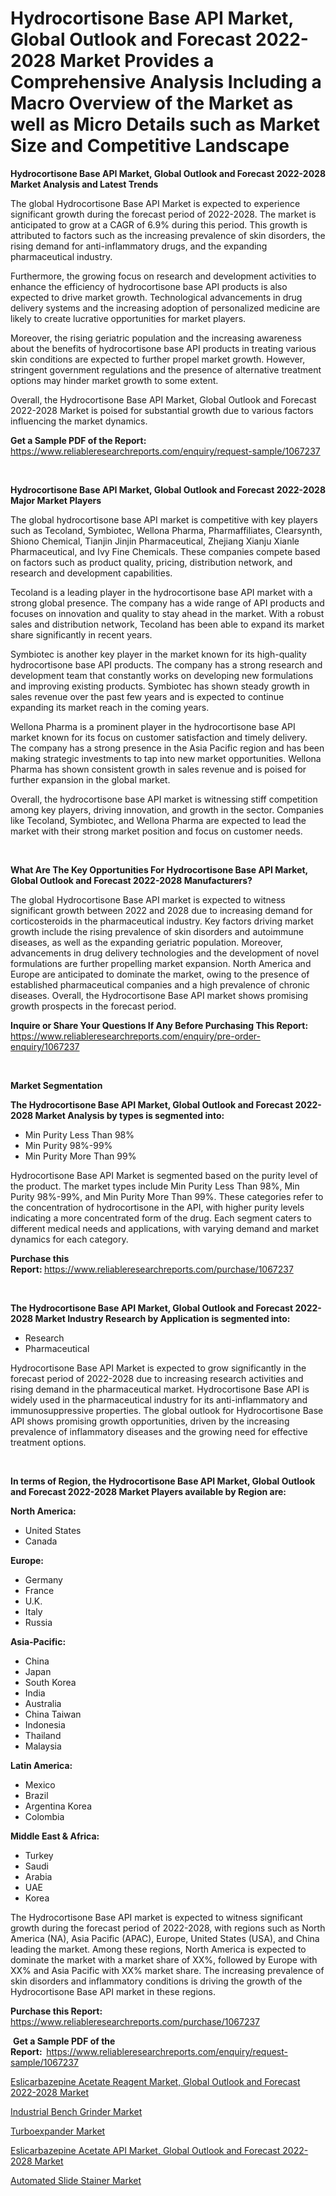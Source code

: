 <p><h1>Hydrocortisone Base API Market, Global Outlook and Forecast 2022-2028 Market Provides a Comprehensive Analysis Including a Macro Overview of the Market as well as Micro Details such as Market Size and Competitive Landscape</h1></p><p><strong>Hydrocortisone Base API Market, Global Outlook and Forecast 2022-2028 Market Analysis and Latest Trends</strong></p>
<p><p>The global Hydrocortisone Base API Market is expected to experience significant growth during the forecast period of 2022-2028. The market is anticipated to grow at a CAGR of 6.9% during this period. This growth is attributed to factors such as the increasing prevalence of skin disorders, the rising demand for anti-inflammatory drugs, and the expanding pharmaceutical industry.</p><p>Furthermore, the growing focus on research and development activities to enhance the efficiency of hydrocortisone base API products is also expected to drive market growth. Technological advancements in drug delivery systems and the increasing adoption of personalized medicine are likely to create lucrative opportunities for market players.</p><p>Moreover, the rising geriatric population and the increasing awareness about the benefits of hydrocortisone base API products in treating various skin conditions are expected to further propel market growth. However, stringent government regulations and the presence of alternative treatment options may hinder market growth to some extent.</p><p>Overall, the Hydrocortisone Base API Market, Global Outlook and Forecast 2022-2028 Market is poised for substantial growth due to various factors influencing the market dynamics.</p></p>
<p><strong>Get a Sample PDF of the Report:&nbsp;</strong> <a href="https://www.reliableresearchreports.com/enquiry/request-sample/1067237">https://www.reliableresearchreports.com/enquiry/request-sample/1067237</a></p>
<p>&nbsp;</p>
<p><strong>Hydrocortisone Base API Market, Global Outlook and Forecast 2022-2028 Major Market Players</strong></p>
<p><p>The global hydrocortisone base API market is competitive with key players such as Tecoland, Symbiotec, Wellona Pharma, Pharmaffiliates, Clearsynth, Shiono Chemical, Tianjin Jinjin Pharmaceutical, Zhejiang Xianju Xianle Pharmaceutical, and Ivy Fine Chemicals. These companies compete based on factors such as product quality, pricing, distribution network, and research and development capabilities.</p><p>Tecoland is a leading player in the hydrocortisone base API market with a strong global presence. The company has a wide range of API products and focuses on innovation and quality to stay ahead in the market. With a robust sales and distribution network, Tecoland has been able to expand its market share significantly in recent years.</p><p>Symbiotec is another key player in the market known for its high-quality hydrocortisone base API products. The company has a strong research and development team that constantly works on developing new formulations and improving existing products. Symbiotec has shown steady growth in sales revenue over the past few years and is expected to continue expanding its market reach in the coming years.</p><p>Wellona Pharma is a prominent player in the hydrocortisone base API market known for its focus on customer satisfaction and timely delivery. The company has a strong presence in the Asia Pacific region and has been making strategic investments to tap into new market opportunities. Wellona Pharma has shown consistent growth in sales revenue and is poised for further expansion in the global market.</p><p>Overall, the hydrocortisone base API market is witnessing stiff competition among key players, driving innovation, and growth in the sector. Companies like Tecoland, Symbiotec, and Wellona Pharma are expected to lead the market with their strong market position and focus on customer needs.</p></p>
<p>&nbsp;</p>
<p><strong>What Are The Key Opportunities For Hydrocortisone Base API Market, Global Outlook and Forecast 2022-2028 Manufacturers?</strong></p>
<p><p>The global Hydrocortisone Base API market is expected to witness significant growth between 2022 and 2028 due to increasing demand for corticosteroids in the pharmaceutical industry. Key factors driving market growth include the rising prevalence of skin disorders and autoimmune diseases, as well as the expanding geriatric population. Moreover, advancements in drug delivery technologies and the development of novel formulations are further propelling market expansion. North America and Europe are anticipated to dominate the market, owing to the presence of established pharmaceutical companies and a high prevalence of chronic diseases. Overall, the Hydrocortisone Base API market shows promising growth prospects in the forecast period.</p></p>
<p><strong>Inquire or Share Your Questions If Any Before Purchasing This Report:</strong> <a href="https://www.reliableresearchreports.com/enquiry/pre-order-enquiry/1067237">https://www.reliableresearchreports.com/enquiry/pre-order-enquiry/1067237</a></p>
<p>&nbsp;</p>
<p><strong>Market Segmentation</strong></p>
<p><strong>The Hydrocortisone Base API Market, Global Outlook and Forecast 2022-2028 Market Analysis by types is segmented into:</strong></p>
<p><ul><li>Min Purity Less Than 98%</li><li>Min Purity 98%-99%</li><li>Min Purity More Than 99%</li></ul></p>
<p><p>Hydrocortisone Base API Market is segmented based on the purity level of the product. The market types include Min Purity Less Than 98%, Min Purity 98%-99%, and Min Purity More Than 99%. These categories refer to the concentration of hydrocortisone in the API, with higher purity levels indicating a more concentrated form of the drug. Each segment caters to different medical needs and applications, with varying demand and market dynamics for each category.</p></p>
<p><strong>Purchase this Report:&nbsp;</strong><a href="https://www.reliableresearchreports.com/purchase/1067237">https://www.reliableresearchreports.com/purchase/1067237</a></p>
<p>&nbsp;</p>
<p><strong>The Hydrocortisone Base API Market, Global Outlook and Forecast 2022-2028 Market Industry Research by Application is segmented into:</strong></p>
<p><ul><li>Research</li><li>Pharmaceutical</li></ul></p>
<p><p>Hydrocortisone Base API Market is expected to grow significantly in the forecast period of 2022-2028 due to increasing research activities and rising demand in the pharmaceutical market. Hydrocortisone Base API is widely used in the pharmaceutical industry for its anti-inflammatory and immunosuppressive properties. The global outlook for Hydrocortisone Base API shows promising growth opportunities, driven by the increasing prevalence of inflammatory diseases and the growing need for effective treatment options.</p></p>
<p>&nbsp;</p>
<p><strong>In terms of Region, the Hydrocortisone Base API Market, Global Outlook and Forecast 2022-2028 Market Players available by Region are:</strong></p>
<p>
    <p> <strong> North America: </strong>
        <ul>
            <li>United States</li>
            <li>Canada</li>
        </ul>
        </p> 
    <p> <strong> Europe: </strong>
        <ul>
            <li>Germany</li>
            <li>France</li>
            <li>U.K.</li>
            <li>Italy</li>
            <li>Russia</li>
        </ul>
        </p> 
    <p> <strong> Asia-Pacific: </strong>
        <ul>
            <li>China</li>
            <li>Japan</li>
            <li>South Korea</li>
            <li>India</li>
            <li>Australia</li>
            <li>China Taiwan</li>
            <li>Indonesia</li>
            <li>Thailand</li>
            <li>Malaysia</li>
        </ul>
        </p> 
    <p> <strong> Latin America: </strong>
        <ul>
            <li>Mexico</li>
            <li>Brazil</li>
            <li>Argentina Korea</li>
            <li>Colombia</li>
        </ul>
        </p> 
    <p> <strong> Middle East & Africa: </strong>
        <ul>
            <li>Turkey</li>
            <li>Saudi</li>
            <li>Arabia</li>
            <li>UAE</li>
            <li>Korea</li>
        </ul>
    </p>
    </p>
<p><p>The Hydrocortisone Base API market is expected to witness significant growth during the forecast period of 2022-2028, with regions such as North America (NA), Asia Pacific (APAC), Europe, United States (USA), and China leading the market. Among these regions, North America is expected to dominate the market with a market share of XX%, followed by Europe with XX% and Asia Pacific with XX% market share. The increasing prevalence of skin disorders and inflammatory conditions is driving the growth of the Hydrocortisone Base API market in these regions.</p></p>
<p><strong>Purchase this Report: </strong><a href="https://www.reliableresearchreports.com/purchase/1067237">https://www.reliableresearchreports.com/purchase/1067237</a></p>
<p>&nbsp;<strong>Get a Sample PDF of the Report:&nbsp;&nbsp;</strong><a href="https://www.reliableresearchreports.com/enquiry/request-sample/1067237">https://www.reliableresearchreports.com/enquiry/request-sample/1067237</a></p>
<p><strong></strong></p>
<p><p><a href="https://github.com/nathandecarvalho/Market-Research-Report-List-1/blob/main/eslicarbazepine-acetate-reagent-market-global-outlook-and-forecast-2022-2028-market.md">Eslicarbazepine Acetate Reagent Market, Global Outlook and Forecast 2022-2028 Market</a></p><p><a href="https://medium.com/@evertkohler82/industrial-bench-grinder-nbsp-market-focuses-on-market-share-size-and-projected-forecast-till-2031-83d21770ed76">Industrial Bench Grinder Market</a></p><p><a href="https://medium.com/@karleeprice2004/turboexpander-market-the-key-to-successful-business-strategy-forecast-till-2031-6f654d074109">Turboexpander Market</a></p><p><a href="https://github.com/kosella/Market-Research-Report-List-1/blob/main/eslicarbazepine-acetate-api-market-global-outlook-and-forecast-2022-2028-market.md">Eslicarbazepine Acetate API Market, Global Outlook and Forecast 2022-2028 Market</a></p><p><a href="https://medium.com/p/bb34f309c001/edit">Automated Slide Stainer Market</a></p></p>